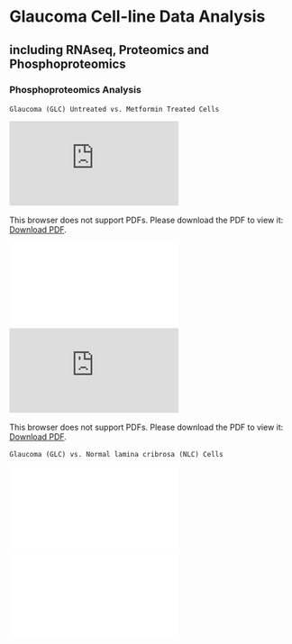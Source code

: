# Glaucoma Cell-line Data Analysis
## including RNAseq, Proteomics and Phosphoproteomics

### Phosphoproteomics Analysis
```
Glaucoma (GLC) Untreated vs. Metformin Treated Cells
```
<object data="https:/brucemoran.github.com/cobrien_glaucoma/DEP_output/cell_line_metformin_excl_NLC/GLC_metformin.PCAse.cell_line_metformin_excl_NLC.pdf" type="application/pdf" width="700px" height="700px">
    <embed src="https:/brucemoran.github.com/cobrien_glaucoma/DEP_output/cell_line_metformin_excl_NLC/GLC_metformin.PCAse.cell_line_metformin_excl_NLC.pdf">
        <p>This browser does not support PDFs. Please download the PDF to view it: <a href="https:/brucemoran.github.com/cobrien_glaucoma/DEP_output/cell_line_metformin_excl_NLC/GLC_metformin.PCAse.cell_line_metformin_excl_NLC.pdf">Download PDF</a>.</p>
    </embed>
</object>

![Volcano plot PDF not found](DEP_output/cell_line_metformin_excl_NLC/GLC_metformin.enh_volcanos.cell_line_metformin_excl_NLC.pdf)
<object data="http://yoursite.com/the.pdf" type="application/pdf" width="700px" height="700px">
    <embed src="http://yoursite.com/the.pdf">
        <p>This browser does not support PDFs. Please download the PDF to view it: <a href="http://yoursite.com/the.pdf">Download PDF</a>.</p>
    </embed>
</object>


```
Glaucoma (GLC) vs. Normal lamina cribrosa (NLC) Cells
```
![PCA plot PDF not found](DEP_output/cell_line_metformin_excl_YES/GLC_NLC.PCAse.cell_line_metformin_excl_YES.pdf)
![Volcano plot PDF not found](DEP_output/cell_line_metformin_excl_YES/GLC_NLC.enh_volcanos.cell_line_metformin_excl_YES.pdf)